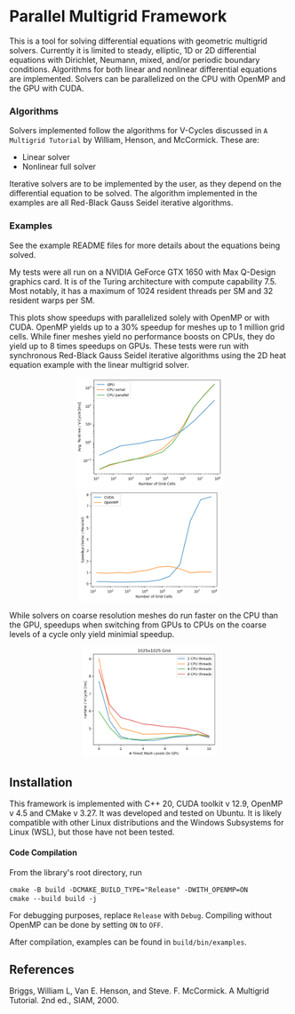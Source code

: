 # Parallel Multigrid Framework

This is a tool for solving differential equations with geometric
multigrid solvers. Currently it is limited to steady, elliptic, 1D or
2D differential equations with Dirichlet, Neumann, mixed, and/or periodic
boundary conditions. Algorithms for both linear and nonlinear
differential equations are implemented. Solvers can be parallelized on
the CPU with OpenMP and the GPU with CUDA.

### Algorithms

Solvers implemented follow the algorithms for V-Cycles discussed in `A
Multigrid Tutorial` by William, Henson, and McCormick. These are:

* Linear solver
* Nonlinear full solver

Iterative solvers are to be implemented by the user, as they depend on
the differential equation to be solved. The algorithm implemented in
the examples are all Red-Black Gauss Seidel iterative algorithms.

### Examples

See the example README files for more details about the equations
being solved.

My tests were all run on a NVIDIA GeForce GTX 1650 with Max Q-Design
graphics card. It is of the Turing architecture with compute
capability 7.5.  Most notably, it has a maximum of 1024 resident
threads per SM and 32 resident warps per SM.

This plots show speedups with parallelized solely with OpenMP or with
CUDA.  OpenMP yields up to a 30\% speedup for meshes up to 1 million
grid cells. While finer meshes yield no performance boosts on CPUs,
they do yield up to 8 times speedups on GPUs. These tests were run
with synchronous Red-Black Gauss Seidel iterative algorithms using the
2D heat equation example with the linear multigrid solver.

<p align="center">
<img src="./performance/runtimes_2d/results_runtimes.png" height="200"> <img src="./performance/runtimes_2d/results_speedup.png" height="200">
</p>

While solvers on coarse resolution meshes do run faster on the CPU
than the GPU, speedups when switching from GPUs to CPUs on the coarse
levels of a cycle only yield minimial speedup.

<p align="center">
<img src="./performance/cpu_gpu_ratio_2d/cpu_gpu_ratio_2d.png" height="200">
</p>

## Installation

This framework is implemented with C++ 20, CUDA toolkit v 12.9, OpenMP
v 4.5 and CMake v 3.27. It was developed and tested on Ubuntu. It is
likely compatible with other Linux distributions and the Windows
Subsystems for Linux (WSL), but those have not been tested.

#### Code Compilation

From the library's root directory, run

```
cmake -B build -DCMAKE_BUILD_TYPE="Release" -DWITH_OPENMP=ON
cmake --build build -j
```

For debugging purposes, replace `Release` with `Debug`. Compiling
without OpenMP can be done by setting `ON` to `OFF`.

After compilation, examples can be found in `build/bin/examples`.

## References

Briggs, William L, Van E. Henson, and Steve. F. McCormick. A Multigrid
Tutorial. 2nd ed., SIAM, 2000.